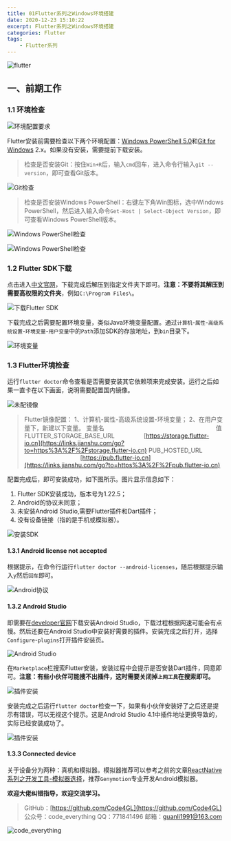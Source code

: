 ```yaml
---
title: 01Flutter系列之Windows环境搭建
date: 2020-12-23 15:10:22
excerpt: Flutter系列之Windows环境搭建
categories: Flutter
tags:
    - Flutter系列
---
```


![flutter](/images/flutter/flutter.png)

## 一、前期工作

### 1.1 环境检查

![环境配置要求](/images/flutter/flutterSeries/flutterSeries01/env-config.png)

Flutter安装前需要检查以下两个环境配置：[Windows PowerShell 5.0](https://docs.microsoft.com/en-us/powershell/scripting/install/installing-windows-powershell)和[Git for Windows](https://git-scm.com/download/win) 2.x。如果没有安装，需要提前下载安装。

> 检查是否安装Git：按住`Win+R`后，输入`cmd`回车，进入命令行输入`git --version`，即可查看Git版本。

![Git检查](/images/flutter/flutterSeries/flutterSeries01/git-version.png)

> 检查是否安装Windows PowerShell：右键左下角Win图标，选中Windows PowerShell，然后进入输入命令`Get-Host | Select-Object Version`，即可查看Windows PowerShell版本。

![Windows PowerShell检查](/images/flutter/flutterSeries/flutterSeries01/powerShell.png)

![Windows PowerShell检查](/images/flutter/flutterSeries/flutterSeries01/PowerShell-version.png)

### 1.2 Flutter SDK下载

点击进入[中文官网](https://flutter.cn/docs/get-started/install/windows)，下载完成后解压到指定文件夹下即可。**注意：不要将其解压到需要高权限的文件夹**，例如`C:\Program Files\`。

![下载Flutter SDK](/images/flutter/flutterSeries/flutterSeries01/flutter-sdk.png)

下载完成之后需要配置环境变量，类似Java环境变量配置。通过`计算机`-`属性`-`高级系统设置`-`环境变量`-`用户变量`中的`Path`添加SDK的存放地址，到`bin`目录下。

![环境变量](/images/flutter/flutterSeries/flutterSeries01/flutter-path.png)

### 1.3 Flutter环境检查

运行`flutter doctor`命令查看是否需要安装其它依赖项来完成安装。运行之后如果一直卡在以下画面，说明需要配置国内镜像。

![未配镜像](/images/flutter/flutterSeries/flutterSeries01/flutter-doctor.png)

> Flutter镜像配置：
1、计算机-属性-高级系统设置-环境变量；
2、在用户变量下，新建以下变量。
变量名                         值
FLUTTER_STORAGE_BASE_URL         [https://storage.flutter-io.cn](https://links.jianshu.com/go?to=https%3A%2F%2Fstorage.flutter-io.cn)
PUB_HOSTED_URL              [https://pub.flutter-io.cn](https://links.jianshu.com/go?to=https%3A%2F%2Fpub.flutter-io.cn)

配置完成后，即可安装成功，如下图所示。图片显示信息如下：

1. Flutter SDK安装成功，版本号为1.22.5；
2. Android的协议未同意；
3. 未安装Android Studio,需要Flutter插件和Dart插件；
4. 没有设备链接（指的是手机或模拟器）。

![安装SDK](/images/flutter/flutterSeries/flutterSeries01/flutter-doctor1.png)

#### 1.3.1 Android license not accepted

根据提示，在命令行运行`flutter doctor --android-licenses`，随后根据提示输入`y`然后`回车`即可。

![Android协议](/images/flutter/flutterSeries/flutterSeries01/flutter-doctor2.png)

#### 1.3.2 Android Studio

即需要在[developer官网](https://developer.android.google.cn/studio/)下载安装Android Studio，下载过程根据网速可能会有点慢。然后还要在Android Studio中安装好需要的插件。安装完成之后打开，选择`Configure`-`plugins`打开插件安装页。

![Android Studio](/images/flutter/flutterSeries/flutterSeries01/android-studio.png)

在`Marketplace`栏搜索Flutter安装，安装过程中会提示是否安装Dart插件，同意即可。**注意：有些小伙伴可能搜不出插件，这时需要关闭掉`上网工具`在搜索即可。**

![插件安装](/images/flutter/flutterSeries/flutterSeries01/android-studio-dart.png)

安装完成之后运行`flutter doctor`检查一下，如果有小伙伴安装好了之后还是提示有错误，可以无视这个提示。这是Android Studio 4.1中插件地址更换导致的，实际已经安装成功了。

![插件安装](/images/flutter/flutterSeries/flutterSeries01/android-studio-plugin1.png)

#### 1.3.3 Connected device

关于设备分为两种：真机和模拟器。模拟器推荐可以参考之前的文章[ReactNative系列之开发工具-模拟器选择](/ReactNative/ReactNative系列/08ReactNative系列之开发工具-模拟器选择/)，推荐`Genymotion`专业开发Android模拟器。

**欢迎大佬纠错指导，欢迎交流学习。**

>GitHub：[https://github.com/Code4GL](https://github.com/Code4GL)
公众号：code_everything
QQ：771841496
邮箱：guanli1991@163.com

![code_everything](/images/code_everything.jpg)
